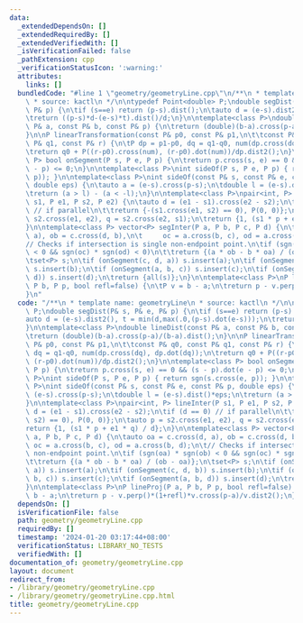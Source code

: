 ```yaml
---
data:
  _extendedDependsOn: []
  _extendedRequiredBy: []
  _extendedVerifiedWith: []
  _isVerificationFailed: false
  _pathExtension: cpp
  _verificationStatusIcon: ':warning:'
  attributes:
    links: []
  bundledCode: "#line 1 \"geometry/geometryLine.cpp\"\n/**\n * template name: geometryLine\n\
    \ * source: kactl\n */\n\ntypedef Point<double> P;\ndouble segDist(P& s, P& e,\
    \ P& p) {\n\tif (s==e) return (p-s).dist();\n\tauto d = (e-s).dist2(), t = min(d,max(.0,(p-s).dot(e-s)));\n\
    \treturn ((p-s)*d-(e-s)*t).dist()/d;\n}\n\ntemplate<class P>\ndouble lineDist(const\
    \ P& a, const P& b, const P& p) {\n\treturn (double)(b-a).cross(p-a)/(b-a).dist();\n\
    }\n\nP linearTransformation(const P& p0, const P& p1,\n\t\tconst P& q0, const\
    \ P& q1, const P& r) {\n\tP dp = p1-p0, dq = q1-q0, num(dp.cross(dq), dp.dot(dq));\n\
    \treturn q0 + P((r-p0).cross(num), (r-p0).dot(num))/dp.dist2();\n}\n\ntemplate<class\
    \ P> bool onSegment(P s, P e, P p) {\n\treturn p.cross(s, e) == 0 && (s - p).dot(e\
    \ - p) <= 0;\n}\n\ntemplate<class P>\nint sideOf(P s, P e, P p) { return sgn(s.cross(e,\
    \ p)); }\n\ntemplate<class P>\nint sideOf(const P& s, const P& e, const P& p,\
    \ double eps) {\n\tauto a = (e-s).cross(p-s);\n\tdouble l = (e-s).dist()*eps;\n\
    \treturn (a > l) - (a < -l);\n}\n\ntemplate<class P>\npair<int, P> lineInter(P\
    \ s1, P e1, P s2, P e2) {\n\tauto d = (e1 - s1).cross(e2 - s2);\n\tif (d == 0)\
    \ // if parallel\n\t\treturn {-(s1.cross(e1, s2) == 0), P(0, 0)};\n\tauto p =\
    \ s2.cross(e1, e2), q = s2.cross(e2, s1);\n\treturn {1, (s1 * p + e1 * q) / d};\n\
    }\n\ntemplate<class P> vector<P> segInter(P a, P b, P c, P d) {\n\tauto oa = c.cross(d,\
    \ a), ob = c.cross(d, b),\n\t     oc = a.cross(b, c), od = a.cross(b, d);\n\t\
    // Checks if intersection is single non-endpoint point.\n\tif (sgn(oa) * sgn(ob)\
    \ < 0 && sgn(oc) * sgn(od) < 0)\n\t\treturn {(a * ob - b * oa) / (ob - oa)};\n\
    \tset<P> s;\n\tif (onSegment(c, d, a)) s.insert(a);\n\tif (onSegment(c, d, b))\
    \ s.insert(b);\n\tif (onSegment(a, b, c)) s.insert(c);\n\tif (onSegment(a, b,\
    \ d)) s.insert(d);\n\treturn {all(s)};\n}\n\ntemplate<class P>\nP lineProj(P a,\
    \ P b, P p, bool refl=false) {\n\tP v = b - a;\n\treturn p - v.perp()*(1+refl)*v.cross(p-a)/v.dist2();\n\
    }\n"
  code: "/**\n * template name: geometryLine\n * source: kactl\n */\n\ntypedef Point<double>\
    \ P;\ndouble segDist(P& s, P& e, P& p) {\n\tif (s==e) return (p-s).dist();\n\t\
    auto d = (e-s).dist2(), t = min(d,max(.0,(p-s).dot(e-s)));\n\treturn ((p-s)*d-(e-s)*t).dist()/d;\n\
    }\n\ntemplate<class P>\ndouble lineDist(const P& a, const P& b, const P& p) {\n\
    \treturn (double)(b-a).cross(p-a)/(b-a).dist();\n}\n\nP linearTransformation(const\
    \ P& p0, const P& p1,\n\t\tconst P& q0, const P& q1, const P& r) {\n\tP dp = p1-p0,\
    \ dq = q1-q0, num(dp.cross(dq), dp.dot(dq));\n\treturn q0 + P((r-p0).cross(num),\
    \ (r-p0).dot(num))/dp.dist2();\n}\n\ntemplate<class P> bool onSegment(P s, P e,\
    \ P p) {\n\treturn p.cross(s, e) == 0 && (s - p).dot(e - p) <= 0;\n}\n\ntemplate<class\
    \ P>\nint sideOf(P s, P e, P p) { return sgn(s.cross(e, p)); }\n\ntemplate<class\
    \ P>\nint sideOf(const P& s, const P& e, const P& p, double eps) {\n\tauto a =\
    \ (e-s).cross(p-s);\n\tdouble l = (e-s).dist()*eps;\n\treturn (a > l) - (a < -l);\n\
    }\n\ntemplate<class P>\npair<int, P> lineInter(P s1, P e1, P s2, P e2) {\n\tauto\
    \ d = (e1 - s1).cross(e2 - s2);\n\tif (d == 0) // if parallel\n\t\treturn {-(s1.cross(e1,\
    \ s2) == 0), P(0, 0)};\n\tauto p = s2.cross(e1, e2), q = s2.cross(e2, s1);\n\t\
    return {1, (s1 * p + e1 * q) / d};\n}\n\ntemplate<class P> vector<P> segInter(P\
    \ a, P b, P c, P d) {\n\tauto oa = c.cross(d, a), ob = c.cross(d, b),\n\t    \
    \ oc = a.cross(b, c), od = a.cross(b, d);\n\t// Checks if intersection is single\
    \ non-endpoint point.\n\tif (sgn(oa) * sgn(ob) < 0 && sgn(oc) * sgn(od) < 0)\n\
    \t\treturn {(a * ob - b * oa) / (ob - oa)};\n\tset<P> s;\n\tif (onSegment(c, d,\
    \ a)) s.insert(a);\n\tif (onSegment(c, d, b)) s.insert(b);\n\tif (onSegment(a,\
    \ b, c)) s.insert(c);\n\tif (onSegment(a, b, d)) s.insert(d);\n\treturn {all(s)};\n\
    }\n\ntemplate<class P>\nP lineProj(P a, P b, P p, bool refl=false) {\n\tP v =\
    \ b - a;\n\treturn p - v.perp()*(1+refl)*v.cross(p-a)/v.dist2();\n}\n"
  dependsOn: []
  isVerificationFile: false
  path: geometry/geometryLine.cpp
  requiredBy: []
  timestamp: '2024-01-20 03:17:44+08:00'
  verificationStatus: LIBRARY_NO_TESTS
  verifiedWith: []
documentation_of: geometry/geometryLine.cpp
layout: document
redirect_from:
- /library/geometry/geometryLine.cpp
- /library/geometry/geometryLine.cpp.html
title: geometry/geometryLine.cpp
---
```

